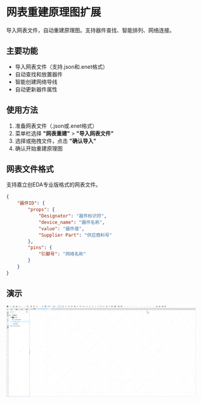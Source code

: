 # 网表重建原理图扩展

导入网表文件，自动重建原理图。支持器件查找、智能排列、网络连接。

## 主要功能

- 导入网表文件（支持.json和.enet格式）
- 自动查找和放置器件
- 智能创建网络导线
- 自动更新器件属性

## 使用方法

1. 准备网表文件（.json或.enet格式）
2. 菜单栏选择 **"网表重建"** > **"导入网表文件"**
3. 选择或拖拽文件，点击 **"确认导入"**
4. 确认开始重建原理图

## 网表文件格式

支持嘉立创EDA专业版格式的网表文件。

```json
{
	"器件ID": {
		"props": {
			"Designator": "器件标识符",
			"device_name": "器件名称",
			"value": "器件值",
			"Supplier Part": "供应商料号"
		},
		"pins": {
			"引脚号": "网络名称"
		}
	}
}
```

## 演示

![alt text](images/PixPin_2025-09-02_14-58-18.gif)
